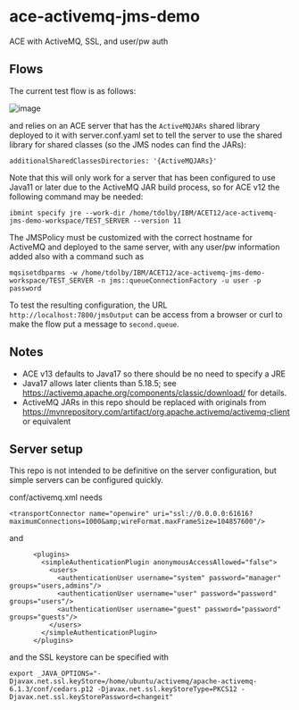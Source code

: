 # ace-activemq-jms-demo
ACE with ActiveMQ, SSL, and user/pw auth

## Flows

The current test flow is as follows:

![image](https://github.com/user-attachments/assets/b8367770-e159-4f8a-844c-d7414f58e2c9)

and relies on an ACE server that has the `ActiveMQJARs` shared library deployed to it with server.conf.yaml 
set to tell the server to use the shared library for shared classes (so the JMS nodes can find the JARs):
```
additionalSharedClassesDirectories: '{ActiveMQJARs}'
```

Note that this will only work for a server that has been configured to use Java11 or later due to the ActiveMQ
JAR build process, so for ACE v12 the following command may be needed:
```
ibmint specify jre --work-dir /home/tdolby/IBM/ACET12/ace-activemq-jms-demo-workspace/TEST_SERVER --version 11
```

The JMSPolicy must be customized with the correct hostname for ActiveMQ and deployed to the same
server, with any user/pw information added also with a command such as 
```
mqsisetdbparms -w /home/tdolby/IBM/ACET12/ace-activemq-jms-demo-workspace/TEST_SERVER -n jms::queueConnectionFactory -u user -p password
```

To test the resulting configuration, the URL `http://localhost:7800/jmsOutput` can be access from
a browser or curl to make the flow put a message to `second.queue`.

## Notes

- ACE v13 defaults to Java17 so there should be no need to specify a JRE
- Java17 allows later clients than 5.18.5; see https://activemq.apache.org/components/classic/download/ for details.
- ActiveMQ JARs in this repo should be replaced with originals from https://mvnrepository.com/artifact/org.apache.activemq/activemq-client or equivalent

## Server setup

This repo is not intended to be definitive on the server configuration, but simple servers can be 
configured quickly. 

conf/activemq.xml needs
```
<transportConnector name="openwire" uri="ssl://0.0.0.0:61616?maximumConnections=1000&amp;wireFormat.maxFrameSize=104857600"/>
```
and
```
      <plugins>
        <simpleAuthenticationPlugin anonymousAccessAllowed="false">
          <users>
            <authenticationUser username="system" password="manager" groups="users,admins"/>
            <authenticationUser username="user" password="password" groups="users"/>
            <authenticationUser username="guest" password="password" groups="guests"/>
          </users>
        </simpleAuthenticationPlugin>
      </plugins>
```

and the SSL keystore can be specified with
```
export _JAVA_OPTIONS="-Djavax.net.ssl.keyStore=/home/ubuntu/activemq/apache-activemq-6.1.3/conf/cedars.p12 -Djavax.net.ssl.keyStoreType=PKCS12 -Djavax.net.ssl.keyStorePassword=changeit"
```
